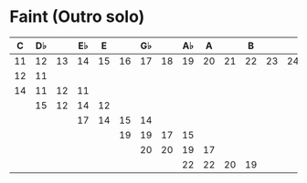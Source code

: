 Faint (Outro solo)
==================
| C  | D♭ |    | E♭ | E  |    | G♭ |    | A♭ | A  |    | B  |    |    |    |
|----|----|----|----|----|----|----|----|----|----|----|----|----|----|----|
| 11 | 12 | 13 | 14 | 15 | 16 | 17 | 18 | 19 | 20 | 21 | 22 | 23 | 24 |    |
| 12 | 11 |    |    |    |    |    |    |    |    |    |    |    |    | x2 |
| 14 | 11 | 12 | 11 |    |    |    |    |    |    |    |    |    |    | x8 |
|    | 15 | 12 | 14 | 12 |    |    |    |    |    |    |    |    |    | x4 |
|    |    |    | 17 | 14 | 15 | 14 |    |    |    |    |    |    |    | x4 |
|    |    |    |    |    | 19 | 19 | 17 | 15 |    |    |    |    |    | x4 |
|    |    |    |    |    |    | 20 | 20 | 19 | 17 |    |    |    |    | x4 |
|    |    |    |    |    |    |    |    | 22 | 22 | 20 | 19 |    |    | x4 |
